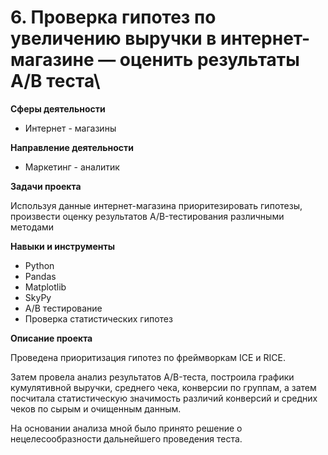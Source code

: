 # 6. Проверка гипотез по увеличению выручки в интернет-магазине — оценить результаты A/B теста\


**Сферы деятельности**
   - Интернет - магазины
     
   **Направление деятельности**
   - Маркетинг - аналитик
     
   **Задачи проекта**
   
Используя данные интернет-магазина приоритезировать гипотезы, произвести оценку результатов A/B-тестирования различными методами


  **Навыки и инструменты**
  - Python
  - Pandas
  - Matplotlib
  - SkyPy
  - A/B тестирование
  - Проверка статистических гипотез

  **Описание проекта**
  
  Проведена приоритизация гипотез по фреймворкам ICE и RICE.
  
  Затем провела анализ результатов A/B-теста, построила графики кумулятивной выручки, среднего чека, конверсии по группам, а затем посчитала статистическую значимость различий конверсий
и средних чеков по сырым и очищенным данным.

На основании анализа мной было принято решение о нецелесообразности дальнейшего проведения теста.
